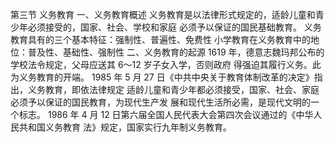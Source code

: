 
第三节 义务教育
一、义务教育概述
义务教育是以法律形式规定的，适龄儿童和青少年必须接受的，国家、社会、学校和家庭
必须予以保证的国民基础教育。
义务教育具有的三个基本特征：强制性、普遍性、免费性
小学教育在义务教育中的地位：普及性、基础性、强制性
二、义务教育的起源
1619 年，德意志魏玛邦公布的学校法令规定，父母应送其 6～12 岁子女入学，否则政府
得强迫其履行义务。此为义务教育的开端。
1985 年 5 月 27 日《中共中央关于教育体制改革的决定》指出，义务教育，即依法律规定
适龄儿童和青少年都必须接受，国家、社会、家庭必须予以保证的国民教育，为现代生产发
展和现代生活所必需，是现代文明的一个标志。
1986 年 4 月 12 日第六届全国人民代表大会第四次会议通过的《中华人民共和国义务教育
法》规定，国家实行九年制义务教育。
